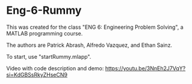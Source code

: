 # Eng-6-Rummy
This was created for the class "ENG 6: Engineering Problem Solving", a MATLAB programming course.

The authors are Patrick Abrash, Alfredo Vazquez, and Ethan Sainz.

To start, use "startRummy.mlapp".

Video with code description and demo: https://youtu.be/3NnEh2J7VqY?si=KdGBSsRkyZHseCN9